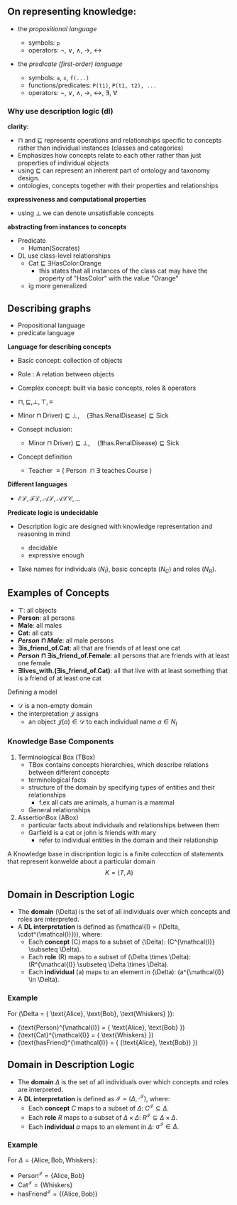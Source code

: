 
## On representing knowledge:

- the *propositional language*
  - symbols: `p`
  - operators: ¬, ∨, ∧, →, ↔

- the *predicate (first-order) language*
  - symbols: `a`, `x`, `f(...)`
  - functions/predicates: `P(t1)`, `P(t1, t2), ...`
  - operators: ¬, ∨, ∧, →, ↔, ∃, ∀
### Why use description logic (dl)
**clarity:**
- $\sqcap$ and $\sqsubseteq$ represents operations and relationships specific to concepts rather than individual instances (classes and categories)
- Emphasizes how concepts relate to each other rather than just properties of individual objects
- using $\sqsubseteq$ can represent an inherent part of ontology and taxonomy design.
- ontologies, concepts together with their properties and relationships

**expressiveness and computational properties**
- using $\bot$ we can denote unsatisfiable concepts

**abstracting from instances to concepts**
- Predicate
	- Human(Socrates)
- DL use class-level relationships
	- Cat ⊑ ∃HasColor.Orange
		- this states that all instances of the class cat may have the property of "HasColor" with the value "Orange" 
	- ig more generalized
	

## Describing graphs
- Propositional language
- predicate language

**Language for describing concepts**
- Basic concept: collection of objects
- Role : A relation between objects
- Complex concept: built via basic concepts, roles & operators
- $\sqcap, \sqsubseteq, \bot, \top, \equiv$     
- $\text{Minor} \sqcap \text{Driver}) \sqsubseteq \bot, \quad (\exists \text{has.RenalDisease}) \sqsubseteq \text{Sick}$

- Consept inclusion:
	- $\text{Minor} \sqcap \text{Driver}) \sqsubseteq \bot, \quad (\exists \text{has.RenalDisease}) \sqsubseteq \text{Sick}$
- Concept definition 
	- $\text{ Teacher } \equiv (\text{ Person } \sqcap \exists \text{ teaches.Course })$

**Different languages** 
- $\mathcal{EL}, \mathcal{FL}, \mathcal{AL}, \mathcal{ALC}, \dots$


**Predicate logic is undecidable**

- Description logic are designed with knowledge representation and reasoning in mind
	- decidable
	- expressive enough

- Take names for individuals ($N_I$), basic concepts ($N_C$) and roles ($N_R$).

## Examples of Concepts

- **$\top$**: all objects
- **Person**: all persons
- **Male**: all males
- **Cat**: all cats
- **$Person \sqcap Male$**: all male persons
- **$\exists \text{is\_friend\_of} . \text{Cat}$**: all that are friends of at least one cat
- **$Person \sqcap \exists \text{is\_friend\_of} . \text{Female}$**: all persons that are friends with at least one female
- **$\exists \text{lives\_with} . (\exists \text{is\_friend\_of} . \text{Cat})$**: all that live with at least something that is a friend of at least one cat


Defining a model
- $\mathcal{D}$ is a non-empty domain
- the interpretation $\mathcal{J}$ assigns
	- an object $\mathcal{J}(a) \in \mathcal{D}$ to each individual name $a \in N_I$


### Knowledge Base Components
1. Terminological Box (TBox)
	- TBox contains concepts hierarchies, which describe relations between different concepts
	- terminological facts
	- structure of the domain by specifying types of entities and their relationships
		- f.ex all cats are animals, a human is a mammal
	- General relationships
1. AssertionBox (ABox)
	- particular facts about individuals and relationships between them
	- Garfield is a cat or john is friends with mary 
		- refer to individual entities in the domain and their relationship

A Knowledge base in discripntion logic is a finite colecction of statements that represent konwelde about a particular domain 
$$K =(T, A)$$
## Domain in Description Logic

- The **domain** \(\Delta\) is the set of all individuals over which concepts and roles are interpreted.
- A **DL interpretation** is defined as \(\mathcal{I} = (\Delta, \cdot^{\mathcal{I}})\), where:
  - Each **concept** \(C\) maps to a subset of \(\Delta\): \(C^{\mathcal{I}} \subseteq \Delta\).
  - Each **role** \(R\) maps to a subset of \(\Delta \times \Delta\): \(R^{\mathcal{I}} \subseteq \Delta \times \Delta\).
  - Each **individual** \(a\) maps to an element in \(\Delta\): \(a^{\mathcal{I}} \in \Delta\).

### Example
For \(\Delta = \{ \text{Alice}, \text{Bob}, \text{Whiskers} \}\):
- \(\text{Person}^{\mathcal{I}} = \{ \text{Alice}, \text{Bob} \}\)
- \(\text{Cat}^{\mathcal{I}} = \{ \text{Whiskers} \}\)
- \(\text{hasFriend}^{\mathcal{I}} = \{ (\text{Alice}, \text{Bob}) \}\)

## Domain in Description Logic

- The **domain** $\Delta$ is the set of all individuals over which concepts and roles are interpreted.
- A **DL interpretation** is defined as $\mathcal{I} = (\Delta, \cdot^{\mathcal{I}})$, where:
  - Each **concept** $C$ maps to a subset of $\Delta$: $C^{\mathcal{I}} \subseteq \Delta$.
  - Each **role** $R$ maps to a subset of $\Delta \times \Delta$: $R^{\mathcal{I}} \subseteq \Delta \times \Delta$.
  - Each **individual** $a$ maps to an element in $\Delta$: $a^{\mathcal{I}} \in \Delta$.

### Example
For $\Delta = \{ \text{Alice}, \text{Bob}, \text{Whiskers} \}$:
- $\text{Person}^{\mathcal{I}} = \{ \text{Alice}, \text{Bob} \}$
- $\text{Cat}^{\mathcal{I}} = \{ \text{Whiskers} \}$
- $\text{hasFriend}^{\mathcal{I}} = \{ (\text{Alice}, \text{Bob}) \}$
